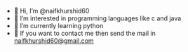 - 👋 Hi, I’m @naifkhurshid60
- 👀 I’m interested in programming languages like c and java
- 🌱 I’m currently learning python
- 💞️ If you want to contact me then send the mail in naifkhurshid60@gmail.com

<!---
naifkhurshid60/naifkhurshid60 is a ✨ special ✨ repository because its `README.md` (this file) appears on your GitHub profile.
You can click the Preview link to take a look at your changes.
--->
